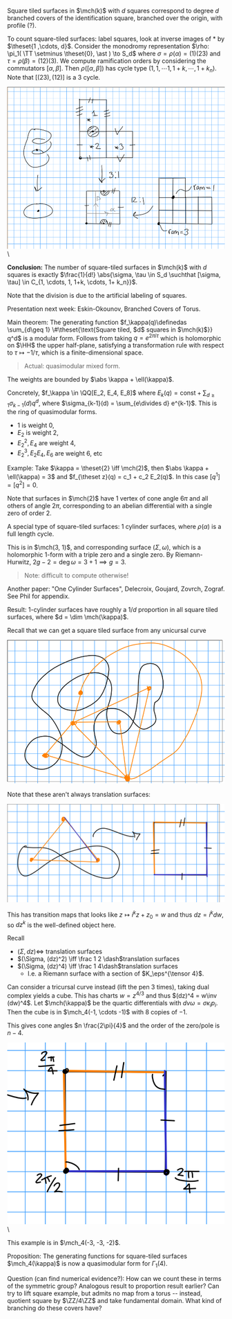 
Square tiled surfaces in $\mch(k)$ with $d$ squares correspond to degree $d$ branched covers of the identification square, branched over the origin, with profile (?).

To count square-tiled surfaces: label squares, look at inverse images of $\ast$ by $\theset{1 ,\cdots, d}$.
Consider the monodromy representation $\rho: \pi_1( \TT \setminus \theset{0}, \ast ) \to S_d$ where $\sigma = \rho(\alpha) = (1)(23)$ and $\tau = \rho(\beta) = (12)(3)$.
We compute ramification orders by considering the commutators $[\alpha, \beta]$.
Then $\rho([\alpha, \beta] )$ has cycle type $(1, 1, \cdots 1, 1+k, \cdots, 1+ k_n)$.
Note that $[(23), (12)]$ is a 3 cycle.

![Image](figures/2020-01-23-14:32.png)\

**Conclusion:**
The number of square-tiled surfaces in $\mch(k)$ with $d$ squares is exactly $\frac{1}{d!} \abs{\sigma, \tau \in S_d \suchthat [\sigma, \tau] \in C_{1, \cdots, 1, 1+k, \cdots, 1+ k_n}}$.

Note that the division is due to the artificial labeling of squares.

Presentation next week:
Eskin-Okounov, Branched Covers of Torus.

Main theorem:
The generating function $f_\kappa(q)\definedas \sum_{d\geq 1} \#\theset{\text{Square tiled, $d$ squares in $\mch(k)$}} q^d$ is a modular form.
Follows from taking $q = e^{2\pi i \tau}$ which is holomorphic on $\HH$ the upper half-plane, satisfying a transformation rule with respect to $\tau \mapsto -1/\tau$, which is a finite-dimensional space.

> Actual: quasimodular mixed form.

The weights are bounded by $\abs \kappa + \ell(\kappa)$.

Concretely, $f_\kappa \in \QQ[E_2, E_4, E_8]$ where $E_k(q) = \text{const} + \sum_{d \geq 1} \sigma_{k-1}(d) q^d$, where $\sigma_{k-1}(d) = \sum_{e\divides d} e^{k-1}$.
This is the ring of quasimodular forms.

- $1$ is weight 0,
- $E_2$ is weight 2,
- $E_2^2, E_4$ are weight 4,
- $E_2^3, E_2 E_4, E_6$ are weight 6, etc

Example:
Take $\kappa = \theset{2} \iff \mch(2)$, then $\abs \kappa + \ell(\kappa) = 3$ and $f_{\theset z}(q) = c_1 + c_2 E_2(q)$.
In this case $[q^1] = [q^2] = 0$.

Note that surfaces in $\mch(2)$ have 1 vertex of cone angle $6\pi$ and all others of angle $2\pi$, corresponding to an abelian differential with a single zero of order 2.

A special type of square-tiled surfaces: 1 cylinder surfaces, where $\rho(\alpha)$ is a full length cycle.

This is in $\mch(3, 1)$, and corresponding surface $(\Sigma, \omega)$, which is a holomorphic 1-form with a triple zero and a single zero.
By Riemann-Hurwitz, $2g-2 = \deg \omega = 3+1 \implies g = 3$.

> Note: difficult to compute otherwise!

Another paper:
"One Cylinder Surfaces", Delecroix, Goujard, Zovrch, Zograf. See Phil for appendix.

Result:
1-cylinder surfaces have roughly a $1/d$ proportion in all square tiled surfaces, where $d = \dim \mch(\kappa)$.

Recall that we can get a square tiled surface from any unicursal curve

![Image](figures/2020-01-23-14:41.png)

Note that these aren't always translation surfaces:

![Image](figures/2020-01-23-14:43.png)

This has transition maps that looks like $z \mapsto i^k z + z_0 = w$ and thus $dz = i^k dw$, so $dz^k$ is the well-defined object here.

Recall

- $(\Sigma, dz) \iff$ translation surfaces
- $(\Sigma, (dz)^2) \iff \frac 1 2 \dash$translation surfaces
- $(\Sigma, (dz)^4) \iff \frac 1 4\dash$translation surfaces
  - I.e. a Riemann surface with a section of $K_\eps^{\tensor 4}$. 


Can consider a tricursal curve instead (lift the pen 3 times), taking dual complex yields a cube. 
This has charts $w = z^{4/3}$ and thus $(dz)^4 = w\inv (dw)^4$.
Let $\mch(\kappa)$ be the quartic differentials with $dv \omega = \sigma \kappa_i p_i$.
Then the cube is in $\mch_4(-1, \cdots -1)$ with $8$ copies of $-1$.

This gives cone angles $n \frac{2\pi}{4}$ and the order of the zero/pole is $n-4$.

![Image](figures/2020-01-23-14:52.png)\

This example is in $\mch_4(-3, -3, -2)$.

Proposition:
The generating functions for square-tiled surfaces $\mch_4(\kappa)$ is now a quasimodular form for $\Gamma_1(4)$.

Question (can find numerical evidence?):
How can we count these in terms of the symmetric group? 
Analogous result to proportion result earlier?
Can try to lift square example, but admits no map from a torus -- instead, quotient square by $\ZZ/4\ZZ$ and take fundamental domain.
What kind of branching do these covers have?


